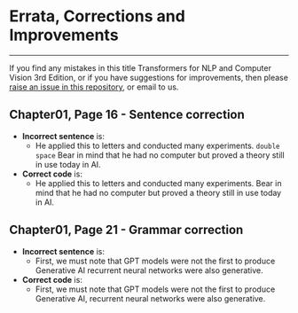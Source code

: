 # Errata, Corrections and Improvements
----------------------------------------------------
If you find any mistakes in this title Transformers for NLP and Computer Vision 3rd Edition, or if you have suggestions for improvements, then please [raise an issue in this repository](https://github.com/Denis2054/Transformers-for-NLP-and-Computer-Vision-3rd-Edition/issues), or email to us.

## Chapter01, Page 16 - Sentence correction

- **Incorrect sentence** is:
   * He applied this to letters and conducted many experiments. `double space` Bear in mind that he had no computer but proved a theory still in use today in AI. 
- **Correct code** is:
   * He applied this to letters and conducted many experiments. Bear in mind that he had no computer but proved a theory still in use today in AI.

## Chapter01, Page 21 - Grammar correction

- **Incorrect sentence** is:
  * First, we must note that GPT models were not the first to produce Generative AI recurrent neural networks were also generative.
- **Correct code** is:
  * First, we must note that GPT models were not the first to produce Generative AI, recurrent neural networks were also generative.
